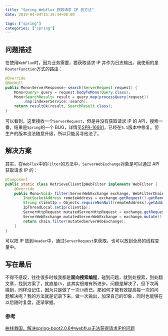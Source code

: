 ```yaml
---
title: "Spring Webflux 获取请求 IP 的方法"
date: 2019-04-04T15:39:44+08:00

tags: ["spring"]
categories: ["spring"]
---
```


## 问题描述

在使用``WebFlux``时，因为业务需要，要获取请求 IP 并作为日志输出。我使用的是``RouterFunction``方式的路由：

```java
@Override
@NotNull
public Mono<ServerResponse> search(ServerRequest request) {
    Mono<Query> query = request.bodyToMono(Query.class);
    Mono<SearchResult> result = query.map(processQuery(request))
        .map(indexerService::search);
    return resultOk(result, SearchResult.class);
}
```

可以看到，这里接收一个``ServerRequest``，但是并没有获取请求 IP 的 API，搜索一番，结果是``Spring``的一个 BUG，详情见[SPR-16681](<https://github.com/spring-projects/spring-framework/issues/21222>)，已经在``5.1``版本中修复。但生产的版本没法随意升级，所以只能另寻他法了。

## 解决方案

其实，在``WebFlux``中的``Filter``的方法中，``ServerWebExchange``对象是可以通过 API 获取请求 IP 的：

```java
@Component
public static class RetrieveClientIpWebFilter implements WebFilter {
    @Override
    public Mono<Void> filter(ServerWebExchange exchange, WebFilterChain chain) {
        InetSocketAddress remoteAddress = exchange.getRequest().getRemoteAddress();
        String clientIp = Objects.requireNonNull(remoteAddress).getAddress().getHostAddress();
        IpThreadLocal.setIp(clientIp);
        ServerHttpRequest mutatedServerHttpRequest = exchange.getRequest().mutate().header("X-CLIENT-IP", clientIp).build();
        ServerWebExchange mutatedServerWebExchange = exchange.mutate().request(mutatedServerHttpRequest).build();
        return chain.filter(mutatedServerWebExchange);
    }
}
```

可以把 IP 放到``Header``中，通过``ServerRequest``来获取，也可以放到全局的线程变量中。

## 写在最后

不得不感叹，往往很多时候我都是**面向搜索编程**，碰到问题，就到处搜索，到处翻文章，找到方案了，就直接``CV``，这其实很难有所进步。问题是解决了，但下次再碰到，同样没记住，因为只是做了一次``CV``而已。那如何才能有效提高每一次的问题解决呢？我的方法就是记录下来，做一次输出，加深自己的印象，同时也能够在以后随时复盘，逐渐掌握。



### 参考

[曲线救国，解决spring-boot2.0.6中webflux无法获得请求IP的问题](<https://juejin.im/post/5bcdba2ce51d457a7a0381fe>)

